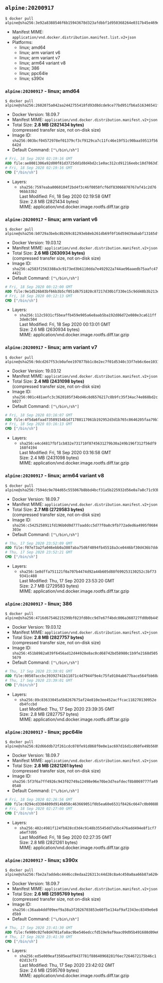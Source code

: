 ## `alpine:20200917`

```console
$ docker pull alpine@sha256:3e92a8388546f6b15943678d323afdbbf1d950368264e0317b45e469dfa81d53
```

-	Manifest MIME: `application/vnd.docker.distribution.manifest.list.v2+json`
-	Platforms:
	-	linux; amd64
	-	linux; arm variant v6
	-	linux; arm variant v7
	-	linux; arm64 variant v8
	-	linux; 386
	-	linux; ppc64le
	-	linux; s390x

### `alpine:20200917` - linux; amd64

```console
$ docker pull alpine@sha256:2602075a042aa2442755418fd93d8dcde9ce77bd951fb6a516346541f60e57db
```

-	Docker Version: 18.09.7
-	Manifest MIME: `application/vnd.docker.distribution.manifest.v2+json`
-	Total Size: **2.8 MB (2821434 bytes)**  
	(compressed transfer size, not on-disk size)
-	Image ID: `sha256:003bcf04572978ef01379cf3cf9129ca7c11fc46e19f51c90baa59513f56642d`
-	Default Command: `["\/bin\/sh"]`

```dockerfile
# Fri, 18 Sep 2020 02:19:16 GMT
ADD file:ae8081306a92d00f81d3725dd1d8d4bd2c1e0ac312cd91216eebc18d7863d741 in / 
# Fri, 18 Sep 2020 02:19:16 GMT
CMD ["/bin/sh"]
```

-	Layers:
	-	`sha256:7597eaba0060104f2bd4f3c46f0050fcf6df83066870767af41c2d7696bb33b2`  
		Last Modified: Fri, 18 Sep 2020 02:19:58 GMT  
		Size: 2.8 MB (2821434 bytes)  
		MIME: application/vnd.docker.image.rootfs.diff.tar.gzip

### `alpine:20200917` - linux; arm variant v6

```console
$ docker pull alpine@sha256:b0729a3bebc8b269c81293eb8eb261db69f0f16d59439ababf13165dff1b4881
```

-	Docker Version: 19.03.12
-	Manifest MIME: `application/vnd.docker.distribution.manifest.v2+json`
-	Total Size: **2.6 MB (2630934 bytes)**  
	(compressed transfer size, not on-disk size)
-	Image ID: `sha256:a2583f2563388a3c9173ed3b6110dda7e492922a744ae96aaedb75aafc474421`
-	Default Command: `["\/bin\/sh"]`

```dockerfile
# Fri, 18 Sep 2020 00:12:00 GMT
ADD file:9e1d526b03bf66b3b5cf051d6751820c87217d30b1f330e15c9dd48b3b213e20 in / 
# Fri, 18 Sep 2020 00:12:13 GMT
CMD ["/bin/sh"]
```

-	Layers:
	-	`sha256:112c5931cf5beaffb459e905a6e8aab5ba192d86d72e080e3ca611ff3de8c504`  
		Last Modified: Fri, 18 Sep 2020 00:13:01 GMT  
		Size: 2.6 MB (2630934 bytes)  
		MIME: application/vnd.docker.image.rootfs.diff.tar.gzip

### `alpine:20200917` - linux; arm variant v7

```console
$ docker pull alpine@sha256:9dcd267f53cb0afee197077bb1c8e2ec7f01d5340c33f7eb6c6ee1031813e721
```

-	Docker Version: 19.03.12
-	Manifest MIME: `application/vnd.docker.distribution.manifest.v2+json`
-	Total Size: **2.4 MB (2431098 bytes)**  
	(compressed transfer size, not on-disk size)
-	Image ID: `sha256:001c481aefc3c3620105f34bd46c8d6576217c8b9fc35f34ac74e868bd2cb027`
-	Default Command: `["\/bin\/sh"]`

```dockerfile
# Fri, 18 Sep 2020 03:16:07 GMT
ADD file:4f5da6faad73589154b1d71788117061b192952d3d1b765c8646205faa79b700 in / 
# Fri, 18 Sep 2020 03:16:13 GMT
CMD ["/bin/sh"]
```

-	Layers:
	-	`sha256:e4cd4817fbf1cb832e731710f8745631279b30a249b196f312f56df9168f4194`  
		Last Modified: Fri, 18 Sep 2020 03:16:58 GMT  
		Size: 2.4 MB (2431098 bytes)  
		MIME: application/vnd.docker.image.rootfs.diff.tar.gzip

### `alpine:20200917` - linux; arm64 variant v8

```console
$ docker pull alpine@sha256:7594dc9e704d65c555067b8bbd4bcf31a5b225932d56e0a7a8c71c93b378eec0
```

-	Docker Version: 18.09.7
-	Manifest MIME: `application/vnd.docker.distribution.manifest.v2+json`
-	Total Size: **2.7 MB (2729583 bytes)**  
	(compressed transfer size, not on-disk size)
-	Image ID: `sha256:c5425258911fd196b0d0d777aaddcc5d77f0a8c9fb772aded6a4995f0684303e`
-	Default Command: `["\/bin\/sh"]`

```dockerfile
# Thu, 17 Sep 2020 23:52:09 GMT
ADD file:f07e73a2fa046ebb0a3807aba75d6f4094fb45518a3ce0446bf30d436b7ddd63 in / 
# Thu, 17 Sep 2020 23:52:21 GMT
CMD ["/bin/sh"]
```

-	Layers:
	-	`sha256:1e8dffa751121f0a707b4474d92a44b605d88f699253130252c3bf739341c488`  
		Last Modified: Thu, 17 Sep 2020 23:53:20 GMT  
		Size: 2.7 MB (2729583 bytes)  
		MIME: application/vnd.docker.image.rootfs.diff.tar.gzip

### `alpine:20200917` - linux; 386

```console
$ docker pull alpine@sha256:4716d67546215299bf023fd80cc9d7e67f4bdc006a360727fd0b0b44512c45db
```

-	Docker Version: 19.03.12
-	Manifest MIME: `application/vnd.docker.distribution.manifest.v2+json`
-	Total Size: **2.8 MB (2827757 bytes)**  
	(compressed transfer size, not on-disk size)
-	Image ID: `sha256:451b8982a039f6456ad12d44928e8ac0cd68742bd58980c1b9fe2168d5055679`
-	Default Command: `["\/bin\/sh"]`

```dockerfile
# Thu, 17 Sep 2020 23:39:01 GMT
ADD file:00507accbc39392741b11071c4d7944f9e4c75fa9104ab677bace564fbb60a03 in / 
# Thu, 17 Sep 2020 23:39:01 GMT
CMD ["/bin/sh"]
```

-	Layers:
	-	`sha256:89c83633045a5b8267675af24e810e3ee452acffcac118270130952edb4fccbd`  
		Last Modified: Thu, 17 Sep 2020 23:39:35 GMT  
		Size: 2.8 MB (2827757 bytes)  
		MIME: application/vnd.docker.image.rootfs.diff.tar.gzip

### `alpine:20200917` - linux; ppc64le

```console
$ docker pull alpine@sha256:82d66ddb72f261cdc078fe91d868f0e0e1ac697d16d1cd60fe49b5609e9e551b
```

-	Docker Version: 18.09.7
-	Manifest MIME: `application/vnd.docker.distribution.manifest.v2+json`
-	Total Size: **2.8 MB (2821261 bytes)**  
	(compressed transfer size, not on-disk size)
-	Image ID: `sha256:5f3f6a7ff4926c943f02749a12498e96e70be3d7eafdecf8b8069777fa490540`
-	Default Command: `["\/bin\/sh"]`

```dockerfile
# Fri, 18 Sep 2020 02:26:56 GMT
ADD file:0294cd3384809d914b858c463669051f0b5ea60e6531f8426c6647c0b0088b8d in / 
# Fri, 18 Sep 2020 02:27:00 GMT
CMD ["/bin/sh"]
```

-	Layers:
	-	`sha256:402c4981f124fb828cd3d4c9148b35545dd7a5bc476add494e8f1cf7a6ef7d95`  
		Last Modified: Fri, 18 Sep 2020 02:27:35 GMT  
		Size: 2.8 MB (2821261 bytes)  
		MIME: application/vnd.docker.image.rootfs.diff.tar.gzip

### `alpine:20200917` - linux; s390x

```console
$ docker pull alpine@sha256:fbe2a7addebc4446cc8edaa226313c44d28c8a4c450a0aa66b87a6204bf3b6c9
```

-	Docker Version: 18.09.7
-	Manifest MIME: `application/vnd.docker.distribution.manifest.v2+json`
-	Total Size: **2.6 MB (2595769 bytes)**  
	(compressed transfer size, not on-disk size)
-	Image ID: `sha256:c36aab4ddf09eef9a38a3f2026703853e60f5e134af9af2343ec8349e6e8d5b9`
-	Default Command: `["\/bin\/sh"]`

```dockerfile
# Thu, 17 Sep 2020 23:41:30 GMT
ADD file:fe980c02fe8d4701afa8ac9be546edccfd519e9af9aac09d95b491688d09e64d in / 
# Thu, 17 Sep 2020 23:41:30 GMT
CMD ["/bin/sh"]
```

-	Layers:
	-	`sha256:ed5e009eaf3505eadf8437781f88640968281f6ec7264672175b46c102d13cf3`  
		Last Modified: Thu, 17 Sep 2020 23:42:02 GMT  
		Size: 2.6 MB (2595769 bytes)  
		MIME: application/vnd.docker.image.rootfs.diff.tar.gzip
